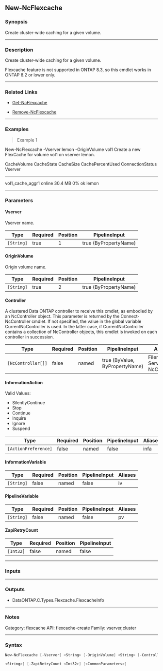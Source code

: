 New-NcFlexcache
---------------

### Synopsis
Create cluster-wide caching for a given volume.

---

### Description

Create cluster-wide caching for a given volume.

Flexcache feature is not supported in ONTAP 8.3, so this cmdlet works in ONTAP 8.2 or lower only.

---

### Related Links
* [Get-NcFlexcache](Get-NcFlexcache)

* [Remove-NcFlexcache](Remove-NcFlexcache)

---

### Examples
> Example 1

New-NcFlexcache -Vserver lemon -OriginVolume vol1
Create a new FlexCache for volume vol1 on vserver lemon.

CacheVolume              CacheState          CacheSize   CachePercentUsed  ConnectionStatus  Vserver
-----------              ----------          ---------   ----------------  ----------------  -------
vol1_cache_aggr1         online                30.4 MB                 0%         ok         lemon

---

### Parameters
#### **Vserver**
Vserver name.

|Type      |Required|Position|PipelineInput        |
|----------|--------|--------|---------------------|
|`[String]`|true    |1       |true (ByPropertyName)|

#### **OriginVolume**
Origin volume name.

|Type      |Required|Position|PipelineInput        |
|----------|--------|--------|---------------------|
|`[String]`|true    |2       |true (ByPropertyName)|

#### **Controller**
A clustered Data ONTAP controller to receive this cmdlet, as embodied by an NcController object.  This parameter is returned by the Connect-NcController cmdlet.  If not specified, the value in the global variable CurrentNcController is used.  In the latter case, if CurrentNcController contains a collection of NcController objects, this cmdlet is invoked on each controller in succession.

|Type              |Required|Position|PipelineInput                 |Aliases                          |
|------------------|--------|--------|------------------------------|---------------------------------|
|`[NcController[]]`|false   |named   |true (ByValue, ByPropertyName)|Filer<br/>Server<br/>NcController|

#### **InformationAction**

Valid Values:

* SilentlyContinue
* Stop
* Continue
* Inquire
* Ignore
* Suspend

|Type                |Required|Position|PipelineInput|Aliases|
|--------------------|--------|--------|-------------|-------|
|`[ActionPreference]`|false   |named   |false        |infa   |

#### **InformationVariable**

|Type      |Required|Position|PipelineInput|Aliases|
|----------|--------|--------|-------------|-------|
|`[String]`|false   |named   |false        |iv     |

#### **PipelineVariable**

|Type      |Required|Position|PipelineInput|Aliases|
|----------|--------|--------|-------------|-------|
|`[String]`|false   |named   |false        |pv     |

#### **ZapiRetryCount**

|Type     |Required|Position|PipelineInput|
|---------|--------|--------|-------------|
|`[Int32]`|false   |named   |false        |

---

### Inputs

---

### Outputs
* DataONTAP.C.Types.Flexcache.FlexcacheInfo

---

### Notes
Category: flexcache
API: flexcache-create
Family: vserver,cluster

---

### Syntax
```PowerShell
New-NcFlexcache [-Vserver] <String> [-OriginVolume] <String> [-Controller <NcController[]>] [-InformationAction <ActionPreference>] [-InformationVariable <String>] [-PipelineVariable 
```
```PowerShell
<String>] [-ZapiRetryCount <Int32>] [<CommonParameters>]
```
